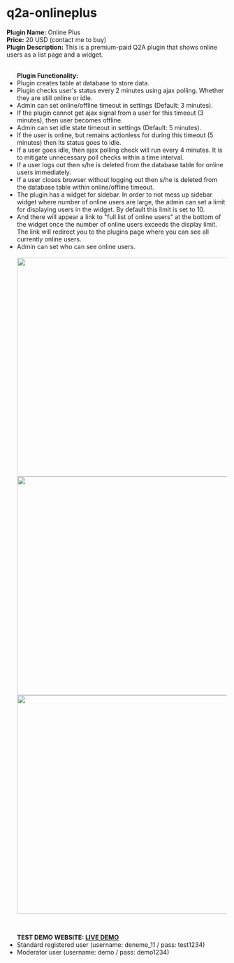 # q2a-onlineplus

<b>Plugin Name:</b>  Online Plus <br>
<b>Price:</b> 20 USD (contact me to buy) <br>
<b>Plugin Description:</b> This is a premium-paid Q2A plugin that shows online users as a list page and a widget.<br>
<br>
<ul class="first">
	<b>Plugin Functionality:</b>
	<li>Plugin creates table at database to store data.</li>
	<li>Plugin checks user's status every 2 minutes using ajax polling. Whether they are still online or idle.</li>
	<li>Admin can set online/offline timeout in settings (Default: 3 minutes).</li>
	<li>If the plugin cannot get ajax signal from a user for this timeout (3 minutes), then user becomes offline.</li>
	<li>Admin can set idle state timeout in settings (Default: 5 minutes).</li>
	<li>If the user is online, but remains actionless for during this timeout (5 minutes) then its status goes to idle.</li>
	<li>If a user goes idle, then ajax polling check will run every 4 minutes. It is to mitigate unnecessary poll checks within a time interval.</li>
	<li>If a user logs out then s/he is deleted from the database table for online users immediately.</li>
	<li>If a user closes browser without logging out then s/he is deleted from the database table within online/offline timeout.</li>
	<li>The plugin has a widget for sidebar. In order to not mess up sidebar widget where number of online users are large, the admin can set a limit for displaying users in the widget. By default this limit is set to 10.</li>
	<li>And there will appear a link to "full list of online users" at the bottom of the widget once the number of online users exceeds the display limit. The link will redirect you to the plugins page where you can see all currently online users.</li>
	<li>Admin can set who can see online users.</li>
	<br/>
	<img src="https://ihlassovbetov.github.io/assets/plugin-ss/onlineplus/img-1.png" width="500px" height="auto" />
	<img src="https://ihlassovbetov.github.io/assets/plugin-ss/onlineplus/img-2.png" width="500px" height="auto" />
	<img src="https://ihlassovbetov.github.io/assets/plugin-ss/onlineplus/img-3.png" width="500px" height="auto" />
</ul>
<br/>
<ul class="first">	
	<b>TEST DEMO WEBSITE: <a href="https://gyzgyn.com/q2a-demo" target="_blank">LIVE DEMO</a></b>
	<li>Standard registered user (username: deneme_11 / pass: test1234)</li>
	<li>Moderator user (username: demo / pass: demo1234)</li>
</ul>

